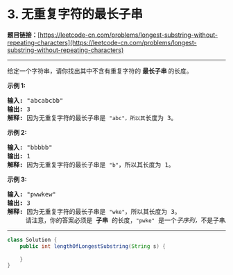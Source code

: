 # 3. 无重复字符的最长子串

**题目链接：**[https://leetcode-cn.com/problems/longest-substring-without-repeating-characters](https://leetcode-cn.com/problems/longest-substring-without-repeating-characters)

---

<div class="content__1Y2H">
 <div class="notranslate">
  <p>给定一个字符串，请你找出其中不含有重复字符的&nbsp;<strong>最长子串&nbsp;</strong>的长度。</p> 
  <p><strong>示例&nbsp;1:</strong></p> 
  <pre class="language-text"><strong>输入: </strong>"abcabcbb"
<strong>输出: </strong>3 
<strong>解释:</strong> 因为无重复字符的最长子串是 <code>"abc"，所以其</code>长度为 3。
</pre> 
  <p><strong>示例 2:</strong></p> 
  <pre class="language-text"><strong>输入: </strong>"bbbbb"
<strong>输出: </strong>1
<strong>解释: </strong>因为无重复字符的最长子串是 <code>"b"</code>，所以其长度为 1。
</pre> 
  <p><strong>示例 3:</strong></p> 
  <pre class="language-text"><strong>输入: </strong>"pwwkew"
<strong>输出: </strong>3
<strong>解释: </strong>因为无重复字符的最长子串是&nbsp;<code>"wke"</code>，所以其长度为 3。
&nbsp;    请注意，你的答案必须是 <strong>子串 </strong>的长度，<code>"pwke"</code>&nbsp;是一个<em>子序列，</em>不是子串。
</pre> 
 </div>
</div>

---

```java
class Solution {
    public int lengthOfLongestSubstring(String s) {
        
    }
}
```